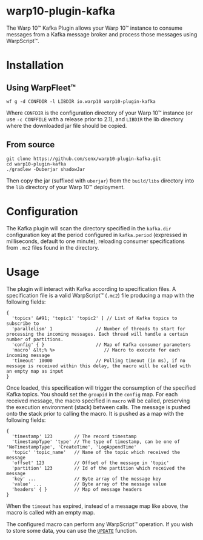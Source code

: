 # warp10-plugin-kafka

The Warp 10™ Kafka Plugin allows your Warp 10™ instance to consume messages from a Kafka message broker and process those messages using WarpScript™.

# Installation

## Using WarpFleet™

```
wf g -d CONFDIR -l LIBDIR io.warp10 warp10-plugin-kafka
```

Where `CONFDIR` is the configuration directory of your Warp 10™ instance (or use `-c CONFFILE` with a release prior to 2.1), and `LIBDIR` the lib directory where the downloaded jar file should be copied.

## From source

```
git clone https://github.com/senx/warp10-plugin-kafka.git
cd warp10-plugin-kafka
./gradlew -Duberjar shadowJar
```

Then copy the jar (suffixed with `uberjar`) from the `build/libs` directory into the `lib` directory of your Warp 10™ deployment.

# Configuration

The Kafka plugin will scan the directory specified in the `kafka.dir` configuration key at the period configured in `kafka.period` (expressed in milliseconds, default to one minute), reloading consumer specifications from `.mc2` files found in the directory.

# Usage

The plugin will interact with Kafka according to specification files. A specification file is a valid WarpScript™ (`.mc2`) file producing a map with the following fields:

```
{
  'topics' &#91; 'topic1' 'topic2' ] // List of Kafka topics to subscribe to
  'parallelism' 1                // Number of threads to start for processing the incoming messages. Each thread will handle a certain number of partitions.
  'config' { }                   // Map of Kafka consumer parameters
  'macro' &lt;% %>                  // Macro to execute for each incoming message
  'timeout' 10000                // Polling timeout (in ms), if no message is received within this delay, the macro will be called with an empty map as input
}
```

Once loaded, this specification will trigger the consumption of the specified Kafka topics. You should set the `groupid` in the `config` map. For each received message, the macro specified in `macro` will be called, preserving the execution environment (stack) between calls. The message is pushed onto the stack prior to calling the macro. It is pushed as a map with the following fields:

```
{
  'timestamp' 123        // The record timestamp
  'timestampType' 'type' // The type of timestamp, can be one of 'NoTimestampType', 'CreateTime', 'LogAppendTime'
  'topic' 'topic_name'   // Name of the topic which received the message
  'offset' 123           // Offset of the message in 'topic'
  'partition' 123        // Id of the partition which received the message
  'key' ...              // Byte array of the message key
  'value' ...            // Byte array of the message value
  'headers' { }          // Map of message headers
}
```

When the `timeout` has expired, instead of a message map like above, the macro is called with an empty map.

The configured macro can perform any WarpScript™ operation. If you wish to store some data, you can use the [`UPDATE`](https://warp10.io/doc/UPDATE) function.
